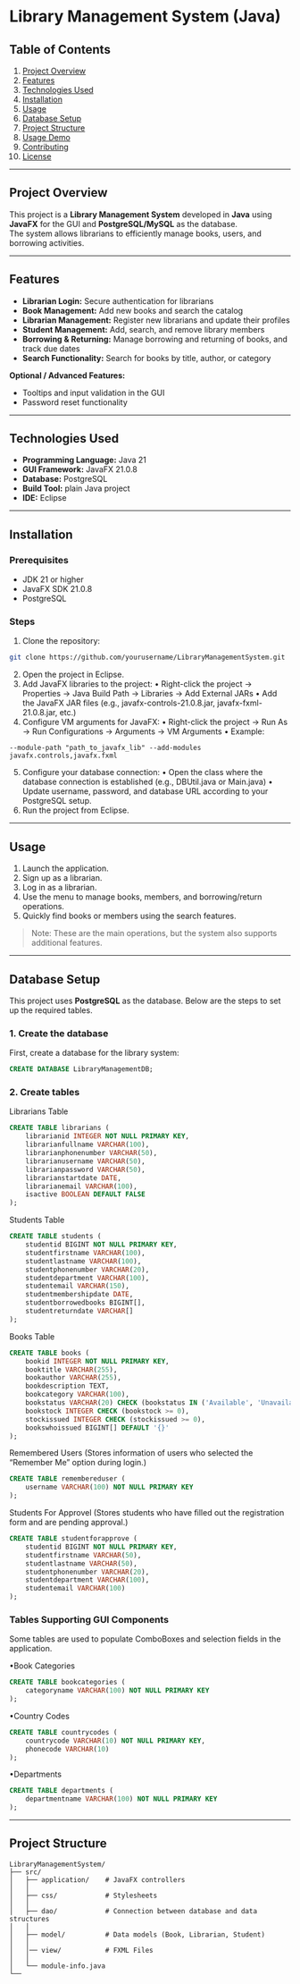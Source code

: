 # Library Management System (Java)

## Table of Contents
1. [Project Overview](#project-overview)  
2. [Features](#features)  
3. [Technologies Used](#technologies-used)  
4. [Installation](#installation)  
5. [Usage](#usage)  
6. [Database Setup](#database-setup)  
7. [Project Structure](#project-structure)  
8. [Usage Demo](#usagedemo)  
9. [Contributing](#contributing)  
10. [License](#license)  

---

## Project Overview
This project is a **Library Management System** developed in **Java** using **JavaFX** for the GUI and **PostgreSQL/MySQL** as the database.  
The system allows librarians to efficiently manage books, users, and borrowing activities.  

---

## Features
- **Librarian Login:** Secure authentication for librarians  
- **Book Management:** Add new books and search the catalog  
- **Librarian Management:** Register new librarians and update their profiles  
- **Student Management:** Add, search, and remove library members  
- **Borrowing & Returning:** Manage borrowing and returning of books, and track due dates  
- **Search Functionality:** Search for books by title, author, or category  

**Optional / Advanced Features:**  
- Tooltips and input validation in the GUI  
- Password reset functionality  

---

## Technologies Used
- **Programming Language:** Java 21 
- **GUI Framework:** JavaFX 21.0.8
- **Database:** PostgreSQL
- **Build Tool:** plain Java project
- **IDE:** Eclipse

---

## Installation

### Prerequisites
- JDK 21 or higher  
- JavaFX SDK 21.0.8  
- PostgreSQL  

### Steps
1. Clone the repository:  
```bash
git clone https://github.com/yourusername/LibraryManagementSystem.git
```
2.	Open the project in Eclipse.
3.	Add JavaFX libraries to the project:
	•	Right-click the project → Properties → Java Build Path → Libraries → Add External JARs
	•	Add the JavaFX JAR files (e.g., javafx-controls-21.0.8.jar, javafx-fxml-21.0.8.jar, etc.)
4.	Configure VM arguments for JavaFX:
	•	Right-click the project → Run As → Run Configurations → Arguments → VM Arguments
	•	Example:
```
--module-path "path_to_javafx_lib" --add-modules javafx.controls,javafx.fxml
```
5.	Configure your database connection:
	•	Open the class where the database connection is established (e.g., DBUtil.java or Main.java)
	•	Update username, password, and database URL according to your PostgreSQL setup.
6.	Run the project from Eclipse.

---

## Usage

1. Launch the application.  
2. Sign up as a librarian.  
3. Log in as a librarian.  
4. Use the menu to manage books, members, and borrowing/return operations.  
5. Quickly find books or members using the search features.  

> Note: These are the main operations, but the system also supports additional features.

---

## Database Setup

This project uses **PostgreSQL** as the database. Below are the steps to set up the required tables.

### 1. Create the database
First, create a database for the library system:
```sql
CREATE DATABASE LibraryManagementDB;
```
### 2. Create tables

Librarians Table
```sql
CREATE TABLE librarians (
    librarianid INTEGER NOT NULL PRIMARY KEY,
    librarianfullname VARCHAR(100),
    librarianphonenumber VARCHAR(50),
    librarianusername VARCHAR(50),
    librarianpassword VARCHAR(50),
    librarianstartdate DATE,
    librarianemail VARCHAR(100),
    isactive BOOLEAN DEFAULT FALSE
);
```
Students Table
```sql
CREATE TABLE students (
    studentid BIGINT NOT NULL PRIMARY KEY,
    studentfirstname VARCHAR(100),
    studentlastname VARCHAR(100),
    studentphonenumber VARCHAR(20),
    studentdepartment VARCHAR(100),
    studentemail VARCHAR(150),
    studentmembershipdate DATE,
    studentborrowedbooks BIGINT[],
    studentreturndate VARCHAR[]
);
```
Books Table
```sql
CREATE TABLE books (
    bookid INTEGER NOT NULL PRIMARY KEY,
    booktitle VARCHAR(255),
    bookauthor VARCHAR(255),
    bookdescription TEXT,
    bookcategory VARCHAR(100),
    bookstatus VARCHAR(20) CHECK (bookstatus IN ('Available', 'Unavailable')),
    bookstock INTEGER CHECK (bookstock >= 0),
    stockissued INTEGER CHECK (stockissued >= 0),
    bookswhoissued BIGINT[] DEFAULT '{}'
);
```
Remembered Users (Stores information of users who selected the “Remember Me” option during login.)
```sql
CREATE TABLE remembereduser (
    username VARCHAR(100) NOT NULL PRIMARY KEY
);
```
Students For Approvel (Stores students who have filled out the registration form and are pending approval.)
```sql
CREATE TABLE studentforapprove (
    studentid BIGINT NOT NULL PRIMARY KEY,
    studentfirstname VARCHAR(50),
    studentlastname VARCHAR(50),
    studentphonenumber VARCHAR(20),
    studentdepartment VARCHAR(100),
    studentemail VARCHAR(100)
);
```
### Tables Supporting GUI Components

Some tables are used to populate ComboBoxes and selection fields in the application.

•Book Categories
```sql
CREATE TABLE bookcategories (
    categoryname VARCHAR(100) NOT NULL PRIMARY KEY
);
```
•Country Codes
```sql
CREATE TABLE countrycodes (
    countrycode VARCHAR(10) NOT NULL PRIMARY KEY,
    phonecode VARCHAR(10)
);
```
•Departments
```sql
CREATE TABLE departments (
    departmentname VARCHAR(100) NOT NULL PRIMARY KEY
);
```

---

## Project Structure
```
LibraryManagementSystem/
├── src/
│   ├── application/	# JavaFX controllers
│   │   
│   ├── css/			# Stylesheets
│   │   
│   ├── dao/			# Connection between database and data structures
│   │   
│   ├── model/			# Data models (Book, Librarian, Student)
│   │   
│   │── view/  			# FXML Files
│   │   
│	└── module-info.java
└──
```























